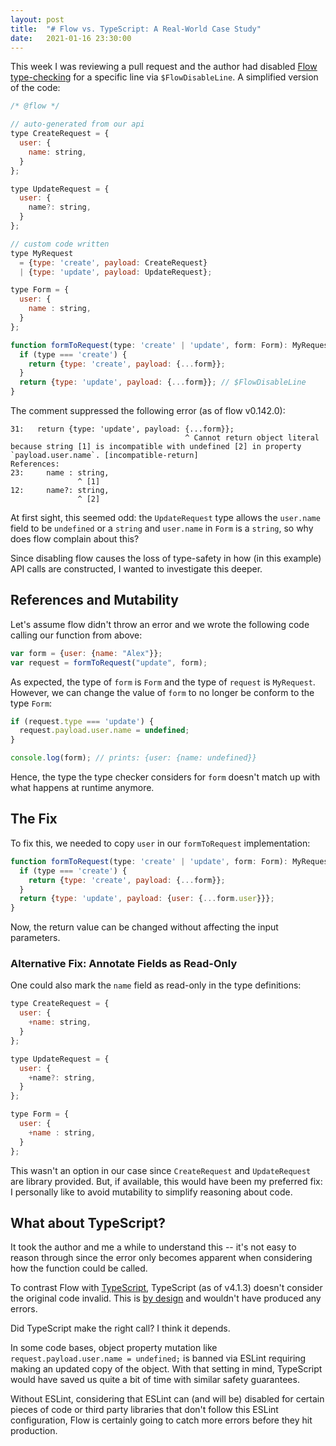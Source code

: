 ```yaml
---
layout: post
title:  "# Flow vs. TypeScript: A Real-World Case Study"
date:   2021-01-16 23:30:00
---
```


This week I was reviewing a pull request and the author had disabled [Flow type-checking](https://flow.org/) for a specific line via `$FlowDisableLine`. A simplified version of the code:

```javascript
/* @flow */

// auto-generated from our api
type CreateRequest = {
  user: {
    name: string,
  }
};

type UpdateRequest = {
  user: {
    name?: string,
  }
};

// custom code written
type MyRequest 
  = {type: 'create', payload: CreateRequest} 
  | {type: 'update', payload: UpdateRequest};

type Form = {
  user: {
    name : string,
  }
};

function formToRequest(type: 'create' | 'update', form: Form): MyRequest {
  if (type === 'create') {
    return {type: 'create', payload: {...form}};
  }
  return {type: 'update', payload: {...form}}; // $FlowDisableLine
}
```

The comment suppressed the following error (as of flow v0.142.0):

```
31:   return {type: 'update', payload: {...form}};
                                       ^ Cannot return object literal because string [1] is incompatible with undefined [2] in property `payload.user.name`. [incompatible-return]
References:
23:     name : string,
               ^ [1]
12:     name?: string,
               ^ [2]
```

At first sight, this seemed odd: the `UpdateRequest` type allows the `user.name` field to be `undefined` or a `string` and `user.name` in `Form` is a `string`, so why does flow complain about this?

Since disabling flow causes the loss of type-safety in how (in this example) API calls are constructed, I wanted to investigate this deeper.

## References and Mutability

Let's assume flow didn't throw an error and we wrote the following code calling our function from above:

```javascript
var form = {user: {name: "Alex"}};
var request = formToRequest("update", form);
```

As expected, the type of `form` is `Form` and the type of `request` is `MyRequest`. However, we can change the value of `form` to no longer be conform to the type `Form`:

```javascript
if (request.type === 'update') {
  request.payload.user.name = undefined;
}

console.log(form); // prints: {user: {name: undefined}}
```

Hence, the type the type checker considers for `form` doesn't match up with what happens at runtime anymore.

## The Fix

To fix this, we needed to copy `user` in our `formToRequest` implementation:

```javascript
function formToRequest(type: 'create' | 'update', form: Form): MyRequest {
  if (type === 'create') {
    return {type: 'create', payload: {...form}};
  }
  return {type: 'update', payload: {user: {...form.user}}};
}
```

Now, the return value can be changed without affecting the input parameters. 

### Alternative Fix: Annotate Fields as Read-Only

One could also mark the `name` field as read-only in the type definitions:

```javascript
type CreateRequest = {
  user: {
    +name: string,
  }
};

type UpdateRequest = {
  user: {
    +name?: string,
  }
};

type Form = {
  user: {
    +name : string,
  }
};
```

This wasn't an option in our case since `CreateRequest` and `UpdateRequest` are library provided. But, if available, this would have been my preferred fix: I personally like to avoid mutability to simplify reasoning about code.

## What about TypeScript?

It took the author and me a while to understand this -- it's not easy to reason through since the error only becomes apparent when considering how the function could be called. 

To contrast Flow with [TypeScript](https://www.typescriptlang.org/), TypeScript (as of v4.1.3) doesn't consider the original code invalid. This is [by design](https://www.typescriptlang.org/docs/handbook/type-compatibility.html) and wouldn't have produced any errors.

Did TypeScript make the right call? I think it depends. 

In some code bases, object property mutation like `request.payload.user.name = undefined;` is banned via ESLint requiring making an updated copy of the object. With that setting in mind, TypeScript would have saved us quite a bit of time with similar safety guarantees. 

Without ESLint, considering that ESLint can (and will be) disabled for certain pieces of code or third party libraries that don't follow this ESLint configuration, Flow is certainly going to catch more errors before they hit production.